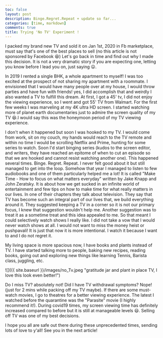 ```yaml
---
toc: false
layout: post
description: Binge.Regret.Repeat + update so far...
categories: [time, markdown]
comments: true
title: Trying 'No TV' Experiment !
---
```


I packed my brand new TV and sold it on Jan 1st, 2020 in Fb marketplace, must say that's one of the best places to sell (no this article is not sponsored by Facebook 😆)
Let's go back in time and find out why I made this decision. It is not a very dramatic story if you are expecting one, letting you know before I lead you on, just saying 😛.



In 2019 I rented a single BHK, a whole apartment to myself! I was too excited at the prospect of not sharing my apartment with a roommate. I envisioned that I would have many people over at my house, I would throw parties and have fun with friends! yes, I did accomplish that and weirdly I also wanted a TV to fulfill this dream. At first, I got a 45' tv, I did not enjoy the viewing experience, so I went and got 55' TV from Walmart. For the first few weeks I was marveling at my 4K ultra HD screen. I started watching more of planet earth documentaries just to admire the screen quality of my TV 😆.I would say this was the honeymoon period of my TV viewing experience. 



I don't when it happened but soon I was hooked to my TV. I would come from work, sit on my couch, my hands would reach to the TV remote and within no time I would be scrolling Netflix and Prime, hunting for some series to watch. Soon I'd start binging series (kudos to the screen editor, and writers, they have reached an epitome of when to cut an episode so that we are hooked and cannot resist watching another one). This happened several times. Binge. Regret. Repeat. I never felt good about it but still managed to get into the loop. Somehow that year I managed to listen to few audiobooks and one of them particularly helped me a lot! It is called "Make Time - How to focus on what matters everyday" written by Jake Knapp and John Zeratsky. It is about how we get sucked in an infinite world of entertainment and few tips on how to make time for what really matters in our lives. In one of their chapters they talk about television. They say that TV has become such an integral part of our lives that, we build everything around it. They suggested keeping a TV in a corner so it is not our primary focus, I knew that suggestion wouldn't help me. Another suggestion was to treat it as a sometime treat and this idea appealed to me. So that meant I could selectively watch shows I really like. I did not take a vow that I would never watch shows at all. I would not want to miss the money heist or pushpavali! It is just that now it is more intentional. I watch it because I want to and I do not regret it.




My living space is more spacious now, I have books and plants instead of TV. I have started talking more to people, baking new recipes, reading books, going out and exploring new things like learning Tennis, Barista class, juggling, etc. 


![]({{ site.baseurl }}/images/no_Tv.jpeg "gratitude jar and plant in place TV, I love this look even better!")


Do I miss TV? absolutely not! Did I have TV withdrawal symptoms? Nope! (just for 2 mins while packing off my TV maybe). If there are some must-watch movies, I go to theatres for a better viewing experience. The latest I watched before the quarantine was the "Parasite" movie (I highly recommend it!). During covid19 times, my screen viewing time has definitely increased compared to before but it is still at manageable levels 😃. Selling off TV was one of my best decisions.

I hope you all are safe out there during these unprecedented times, sending lots of love to y'all! See you in the next article! 
